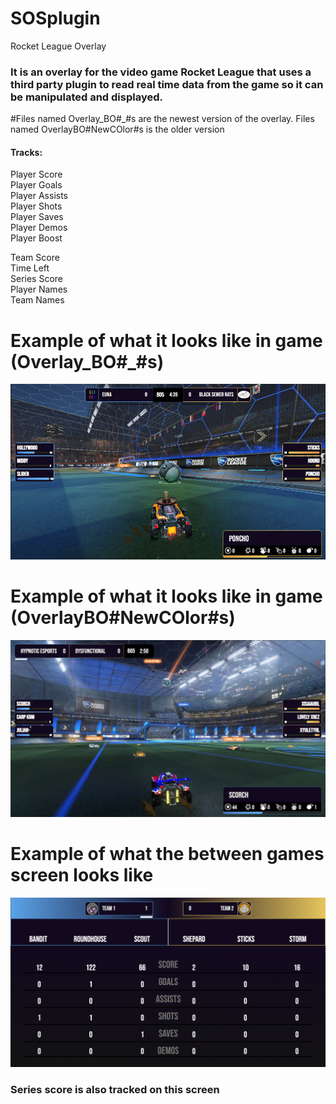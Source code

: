 # SOSplugin
Rocket League Overlay

### It is an overlay for the video game Rocket League that uses a third party plugin to read real time data from the game so it can be manipulated and displayed.

#Files named Overlay_BO#_#s are the newest version of the overlay. Files named OverlayBO#NewCOlor#s is the older version

#### Tracks:
Player Score <br />
Player Goals <br />
Player Assists <br />
Player Shots <br />
Player Saves <br />
Player Demos <br />
Player Boost <br />


Team Score <br />
Time Left <br />
Series Score <br />
Player Names <br />
Team Names <br />

# Example of what it looks like in game (Overlay_BO#_#s)
![Updated Overlay](updatedOverlay.PNG)


# Example of what it looks like in game (OverlayBO#NewCOlor#s)
![Older Overlay](ExampleIngame.PNG)

# Example of what the between games screen looks like
![Scoreboard Screen](ScoreboardScreen.PNG)

### Series score is also tracked on this screen
